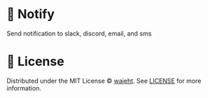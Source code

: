 # 🔔 Notify
Send notification to slack, discord, email, and sms

# 📜 License

Distributed under the MIT License © [wajeht](https://github.com/wajeht). See [LICENSE](./LICENSE) for more information.
